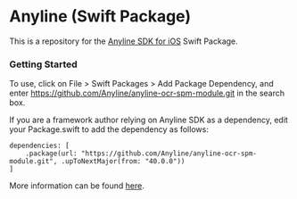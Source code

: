# Anyline (Swift Package)

This is a repository for the [Anyline SDK for iOS](https://github.com/Anyline/anyline-ocr-examples-ios) Swift Package.

### Getting Started

To use, click on File > Swift Packages > Add Package Dependency, and enter https://github.com/Anyline/anyline-ocr-spm-module.git in the search box.

If you are a framework author relying on Anyline SDK as a dependency, edit your Package.swift to add the dependency as follows:

```
dependencies: [
    .package(url: "https://github.com/Anyline/anyline-ocr-spm-module.git", .upToNextMajor(from: "40.0.0"))
]
```

More information can be found [here](https://developer.apple.com/documentation/swift_packages/adding_package_dependencies_to_your_app).
